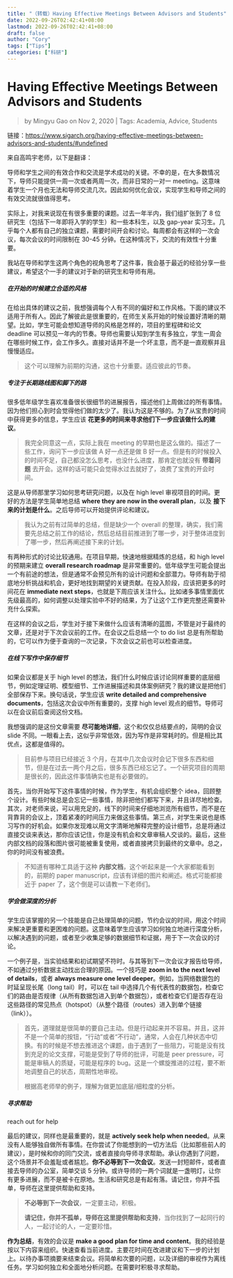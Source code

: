 ```yaml
---
title: "（转载）Having Effective Meetings Between Advisors and Students"
date: 2022-09-26T02:42:41+08:00
lastmod: 2022-09-26T02:42:41+08:00
draft: false
author: "Cory"
tags: ["Tips"]
categories: ["科研"]
---
```


# Having Effective Meetings Between Advisors and Students

> by Mingyu Gao on Nov 2, 2020 | Tags: Academia, Advice, Students

链接：https://www.sigarch.org/having-effective-meetings-between-advisors-and-students/#undefined

来自高鸣宇老师，以下是翻译：

导师和学生之间的有效合作和交流是学术成功的关键。不幸的是，在大多数情况下，导师只能提供一周一次或者两周一次，而非日常的一对一 meeting。这意味着学生一个月也无法和导师交流几次。因此如何优化会议，实现学生和导师之间的有效交流就很值得思考。

实际上，对我来说现在有很多重要的课题。过去一年半内，我们组扩张到了 8 位研究生（包括下一年即将入学的学生）和一些本科生，以及 gap-year 实习生。几乎每个人都有自己的独立课题，需要时间开会和讨论。每周都会有这样的一次会议，每次会议的时间限制在 30-45 分钟。在这种情况下，交流的有效性十分重要。

我站在导师和学生这两个角色的视角思考了这件事，我会基于最近的经验分享一些建议，希望这个一手的建议对于新的研究生和导师有用。

##### 在开始的时候建立合适的风格

在给出具体的建议之前，我想强调每个人有不同的偏好和工作风格。下面的建议不适用于所有人。因此了解彼此是很重要的，在师生关系开始的时候设置好清晰的期望。比如，学生可能会想知道导师的风格是怎样的，项目的里程碑和论文 deadline 可以预见一年内的节奏。导师也需要认知到学生有多独立，学生一周会在哪些时候工作，会工作多久。直接对话并不是一个坏主意，而不是一直观察并且慢慢适应。

> 这个可以理解为前期的沟通，这也十分重要。适应彼此的节奏。

##### 专注于长期路线图和脚下的路

很多低年级学生喜欢准备很长很细节的进展报告，描述他们上周做过的所有事情。因为他们担心到时会觉得他们做的太少了。我认为这是不够的。为了从宝贵的时间中获得更多的信息，学生应该 **花更多的时间来寻求他们下一步应该做什么的建议**。

> 我完全同意这一点，实际上我在 meeting 的早期也是这么做的。描述了一些工作，询问下一步应该做 A 好一点还是做 B 好一点。但是有的时候投入的时间不足，自己都没怎么思考，也没什么进度，那肯定也就没有 **带着问题** 去开会。这样的话可能只会觉得水过去就好了，浪费了宝贵的开会时间。

这是从导师那里学习如何思考研究问题，以及在 high level 审视项目的时间。更好的方法是学生简单地总结 **where they are now in the overall plan**，以及 **接下来的计划是什么**。之后导师可以开始提供评论和建议。

> 我认为之前有过简单的总结，但是缺少一个 overall 的整理，确实，我们需要先总结之前工作的结论，然后总结目前推进到了哪一步，对于整体进度到了哪一步，然后再阐述接下来的计划。

有两种形式的讨论比较通用。在项目早期，快速地根据精炼的总结，和 high level 的预期来建立 **overall research roadmap** 是非常重要的。低年级学生可能会提出一个有前途的想法，但是通常不会预见所有的设计问题和全部潜力。导师有助于彻底地分析挑战和机会，更好地找到期望的关键贡献。在投入阶段，应该把更多的时间花在 **immediate next steps**，也就是下周应该关注什么。比如诸多事情里面优先级最高的，如何调整以处理实验中不好的结果，为了让这个工作更完整还需要补充什么探索。

在这样的会议之后，学生对于接下来做什么应该有清晰的蓝图，不管是对于最终的文章，还是对于下次会议前的工作。在会议之后总结一个 to do list 总是有所帮助的，它可以作为便于查询的一次记录，下次会议之前也可以检查进度。

##### 在线下写作中保存细节

如果会议都是关于 high level 的想法，我们什么时候应该讨论同样重要的底层细节，例如定理证明、模型细节、工作进展描述和具体案例研究？我的建议是把他们全部保存下来。换句话说，学生应该 **write detailed and comprehensive documents**，包括这次会议中所有重要的，支撑 high level 观点的细节。导师可以在会议前后查阅这份文档。

我想强调的是这份文章需要 **尽可能地详细**，这个和仅仅总结要点的，简明的会议 slide 不同。一眼看上去，这似乎非常低效，因为写作是非常耗时的。但是相比其优点，这都是值得的。

> 目前参与项目已经接近 3 个月，在其中几次会议时会记下很多东西和细节，但是在过去一两个月之后，很多东西已经忘记了。一个研究项目的周期是很长的，因此这件事情确实也是有必要做的。

首先，当你开始写下这件事情的时候，作为学生，有机会组织整个 idea，回顾整个设计。有些时候总是会忘记一些事情，除非把他们都写下来，并且详尽地检查。其次，对老师来说，可以用充足的，线下的时间来仔细地浏览所有细节，而不是在背靠背的会议上，顶着紧凑的时间压力来做这些事情。第三点，对学生来说也是练习写作的好机会。如果你发现难以用文字清晰地解释完整的设计细节，总是将通过直接交谈来表达，那你应该记住，你是没有机会和文章审稿人交谈的。最后，这些内部文档的段落和图片很可能被重复使用，或者直接拷贝到最终的文章中。总之，你的时间没有被浪费。

> 不知道有哪种工具适于这种 **内部文档**，这个听起来是一个大家都能看到的，前期的 paper manuscript，应该有详细的图片和阐述。格式可能都接近于 paper 了，这个倒是可以请教一下老师们。

##### 学会做深度的分析

学生应该掌握的另一个技能是自己处理简单的问题，节约会议的时间，用这个时间来解决更重要和更困难的问题。这意味着学生应该学习如何独立地进行深度分析，以解决遇到的问题，或者至少收集足够的数据细节和证据，用于下一次会议的讨论。

一个例子是，当实验结果和初试期望不符时。与其等到下一次会议才报告给导师，不如通过分析数据主动找出合理的原因。一个技巧是 **zoom in to the next level of details**，或者 **always measure one level deeper**。例如，当网络数据包的时延呈现长尾（long tail）时，可以在 tail 中选择几个有代表性的数据包，检查它们的路由是否规律（从所有数据包进入到单个数据包），或者检查它们是否存在沿这些路径的常见热点（hotspot）（从整个路径（routes）进入到单个链接（link））。

> 首先，道理就是很简单的要自己主动。但是行动起来并不容易。并且，这并不是一个简单的按钮，“行动”或者“不行动”，通常，人会在几种状态中切换。有的时候是不想去推进这个课题，由于遇到了一些阻力，可能是没有找到充足的论文支撑，可能是受到了导师的批评，可能是 peer pressure，可能是审稿人的质疑，可能是程序的 bug。这是一个螺旋推进的过程，要不断地调整自己的状态，周期性地审视。
>
> 根据高老师举的例子，理解为做更加底层/细粒度的分析。

##### 寻求帮助

reach out for help

最后的建议，同样也是最重要的，就是 **actively seek help when needed**。从来没有人能够独自做所有事情。在你尝试了你能想到的一切方法后（比如那些前人的建议），是时候和你的同门交流，或者直接向导师寻求帮助。承认你遇到了问题，这个场景并不会羞耻或者尴尬。**你不必等到下一次会议**。发送一封短邮件，或者直接去导师的办公室，简单交谈 5 分钟。或许导师的一两个词就是一盏明灯，让你有更多进展，而不是被卡在原地。生活和研究总是有起有落。请记住，你并不孤单，导师在这里提供帮助和支持。

> **不必等到下一次会议**，一定要主动，积极。
>
> **请记住，你并不孤单，导师在这里提供帮助和支持**，当你找到了一起同行的人，一起讨论的人，一定要珍惜。

**作为总结**，有效的会议是 **make a good plan for time and content**。我的经验是按以下内容来组织。快速查看当前进度。主要花时间在改进建议和下一步的计划上。以待办事项摘要来结束会议。将简单和次要的问题，以及详细的审视作为离线任务。学习如何独立和全面地分析问题。在需要时积极寻求帮助。
